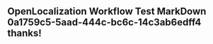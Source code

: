 <properties
ms.topic="hero-topic"
ms.test1="hero-topic"
ms.test2="test"/>

## OpenLocalization Workflow Test MarkDown 0a1759c5-5aad-444c-bc6c-14c3ab6edff4 thanks!
